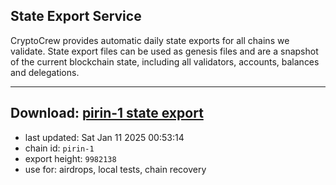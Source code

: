 ## State Export Service
CryptoCrew provides automatic daily state exports for all chains we validate. State export files can be used as genesis files and are a snapshot of the current blockchain state, including all validators, accounts, balances and delegations.

---
**Download: [pirin-1 state export](https://dl-eu2.ccvalidators.com/SERVICE/nolus/pirin-1_export_9982138.json)**
---

- last updated: Sat Jan 11 2025 00:53:14
- chain id: `pirin-1`
- export height: `9982138`
- use for: airdrops, local tests, chain recovery
